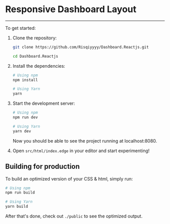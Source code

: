 #  Responsive Dashboard Layout

---

To get started:

1. Clone the repository:

   ```bash
   git clone https://github.com/Risqiyyyy/Dashboard.Reactjs.git

   cd Dashboard.Reactjs
   ```

2. Install the dependencies:

   ```bash
   # Using npm
   npm install

   # Using Yarn
   yarn
   ```

3. Start the development server:

   ```bash
   # Using npm
   npm run dev

   # Using Yarn
   yarn dev
   ```

   Now you should be able to see the project running at localhost:8080.

4. Open `src/html/index.edge` in your editor and start experimenting!

## Building for production

To build an optimized version of your CSS & html, simply run:

```bash
# Using npm
npm run build

# Using Yarn
yarn build
```

After that's done, check out `./public` to see the optimized output.
